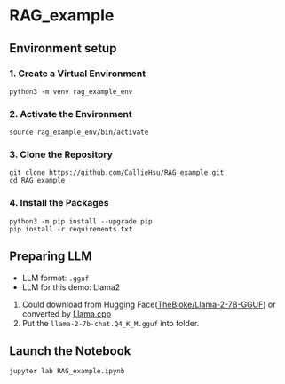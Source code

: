 # RAG_example
## Environment setup
### 1. Create a Virtual Environment
```
python3 -m venv rag_example_env
```
### 2. Activate the Environment
```
source rag_example_env/bin/activate
```
### 3. Clone the Repository
```
git clone https://github.com/CallieHsu/RAG_example.git
cd RAG_example
```
### 4. Install the Packages
```
python3 -m pip install --upgrade pip
pip install -r requirements.txt
```

## Preparing LLM
- LLM format: `.gguf`
- LLM for this demo: Llama2
1. Could download from Hugging Face([TheBloke/Llama-2-7B-GGUF](https://huggingface.co/TheBloke/Llama-2-7B-GGUF)) or converted by [Llama.cpp](https://github.com/ggerganov/llama.cpp)
2. Put the `llama-2-7b-chat.Q4_K_M.gguf` into folder.


## Launch the Notebook
```
jupyter lab RAG_example.ipynb
```
